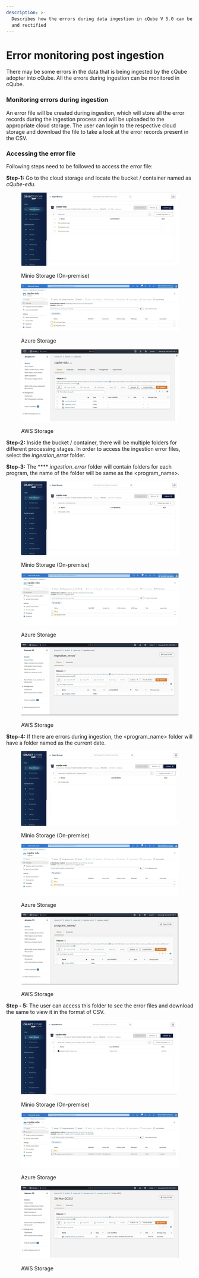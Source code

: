 ```yaml
---
description: >-
  Describes how the errors during data ingestion in cQube V 5.0 can be monitored
  and rectified
---
```


# Error monitoring post ingestion

There may be some errors in the data that is being ingested by the cQube adopter into cQube. All the errors during ingestion can be monitored in cQube.

### Monitoring errors during ingestion

An error file will be created during ingestion, which will store all the error records during the ingestion process and will be uploaded to the appropriate cloud storage. The user can login to the respective cloud storage and download the file to take a look at the error records present in the CSV.&#x20;

### Accessing the error file

Following steps need to be followed to access the error file:

**Step-1:** Go to the cloud storage and locate the bucket / container named as _cQube-edu_.

<figure><img src="../.gitbook/assets/image (8).png" alt=""><figcaption><p>Minio Storage (On-premise)</p></figcaption></figure>

<figure><img src="../.gitbook/assets/image (28).png" alt=""><figcaption><p>Azure Storage</p></figcaption></figure>

<figure><img src="../.gitbook/assets/image (4).png" alt=""><figcaption><p>AWS Storage</p></figcaption></figure>

**Step-2:** Inside the bucket / container, there will be multiple folders for different processing stages. In order to access the ingestion error files, select the _ingestion\_error_ folder.&#x20;

**Step-3:** The **** _ingestion\_error_ folder will contain folders for each program, the name of the folder will be same as the \<program\_name>.

<figure><img src="../.gitbook/assets/image (27).png" alt=""><figcaption><p>Minio Storage (On-premise)</p></figcaption></figure>

<figure><img src="../.gitbook/assets/image (12).png" alt=""><figcaption><p>Azure Storage</p></figcaption></figure>

<figure><img src="../.gitbook/assets/image (5) (2).png" alt=""><figcaption><p>AWS Storage</p></figcaption></figure>

**Step-4:** If there are errors during ingestion, the \<program\_name> folder will have a folder named as the current date.&#x20;

<figure><img src="../.gitbook/assets/image (3).png" alt=""><figcaption><p>Minio Storage (On-premise)</p></figcaption></figure>

<figure><img src="../.gitbook/assets/image (1) (4).png" alt=""><figcaption><p>Azure Storage</p></figcaption></figure>

<figure><img src="../.gitbook/assets/image (7).png" alt=""><figcaption><p>AWS Storage</p></figcaption></figure>

**Step - 5:** The user can access this folder to see the error files and download the same to view it in the format of CSV.

<figure><img src="../.gitbook/assets/image (25).png" alt=""><figcaption><p>Minio Storage (On-premise)</p></figcaption></figure>

<figure><img src="../.gitbook/assets/image (26).png" alt=""><figcaption><p>Azure Storage</p></figcaption></figure>

<figure><img src="../.gitbook/assets/image (2) (1).png" alt=""><figcaption><p>AWS Storage</p></figcaption></figure>
